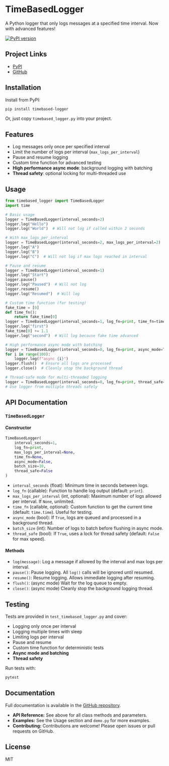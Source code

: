 # TimeBasedLogger

A Python logger that only logs messages at a specified time interval. Now with advanced features!

[![PyPI version](https://badge.fury.io/py/timebased-logger.svg)](https://pypi.org/project/timebased-logger/)

## Project Links
- [PyPI](https://pypi.org/project/timebased-logger/)
- [GitHub](https://github.com/yourusername/timebased-logger)

## Installation

Install from PyPI:
```sh
pip install timebased-logger
```
Or, just copy `timebased_logger.py` into your project.

## Features
- Log messages only once per specified interval
- Limit the number of logs per interval (`max_logs_per_interval`)
- Pause and resume logging
- Custom time function for advanced testing
- **High performance async mode**: background logging with batching
- **Thread safety**: optional locking for multi-threaded use

## Usage

```python
from timebased_logger import TimeBasedLogger
import time

# Basic usage
logger = TimeBasedLogger(interval_seconds=2)
logger.log("Hello")
logger.log("World")  # Will not log if called within 2 seconds

# With max_logs_per_interval
logger = TimeBasedLogger(interval_seconds=2, max_logs_per_interval=2)
logger.log("A")
logger.log("B")
logger.log("C")  # Will not log if max logs reached in interval

# Pause and resume
logger = TimeBasedLogger(interval_seconds=1)
logger.log("Start")
logger.pause()
logger.log("Paused")  # Will not log
logger.resume()
logger.log("Resumed")  # Will log

# Custom time function (for testing)
fake_time = [0]
def time_fn():
    return fake_time[0]
logger = TimeBasedLogger(interval_seconds=1, log_fn=print, time_fn=time_fn)
logger.log("first")
fake_time[0] += 1.1
logger.log("second")  # Will log because fake time advanced

# High performance async mode with batching
logger = TimeBasedLogger(interval_seconds=0, log_fn=print, async_mode=True, batch_size=10)
for i in range(100):
    logger.log(f"async {i}")
logger.flush()  # Ensure all logs are processed
logger.close()  # Cleanly stop the background thread

# Thread-safe mode for multi-threaded logging
logger = TimeBasedLogger(interval_seconds=0, log_fn=print, thread_safe=True)
# Use logger from multiple threads safely
```

## API Documentation

### `TimeBasedLogger`

#### Constructor
```python
TimeBasedLogger(
    interval_seconds=1,
    log_fn=print,
    max_logs_per_interval=None,
    time_fn=None,
    async_mode=False,
    batch_size=10,
    thread_safe=False
)
```
- `interval_seconds` (float): Minimum time in seconds between logs.
- `log_fn` (callable): Function to handle log output (default: `print`).
- `max_logs_per_interval` (int, optional): Maximum number of logs allowed per interval. If `None`, unlimited.
- `time_fn` (callable, optional): Custom function to get the current time (default: `time.time`). Useful for testing.
- `async_mode` (bool): If `True`, logs are queued and processed in a background thread.
- `batch_size` (int): Number of logs to batch before flushing in async mode.
- `thread_safe` (bool): If `True`, uses a lock for thread safety (default: `False` for max speed).

#### Methods
- `log(message)`: Log a message if allowed by the interval and max logs per interval.
- `pause()`: Pause logging. All `log()` calls will be ignored until resumed.
- `resume()`: Resume logging. Allows immediate logging after resuming.
- `flush()`: (async mode) Wait for the log queue to empty.
- `close()`: (async mode) Cleanly stop the background logging thread.

## Testing

Tests are provided in `test_timebased_logger.py` and cover:
- Logging only once per interval
- Logging multiple times with sleep
- Limiting logs per interval
- Pause and resume
- Custom time function for deterministic tests
- **Async mode and batching**
- **Thread safety**

Run tests with:
```sh
pytest
```

## Documentation

Full documentation is available in the [GitHub repository](https://github.com/yourusername/timebased-logger#readme).

- **API Reference:** See above for all class methods and parameters.
- **Examples:** See the Usage section and `demo.py` for more examples.
- **Contributing:** Contributions are welcome! Please open issues or pull requests on GitHub.

## License
MIT 